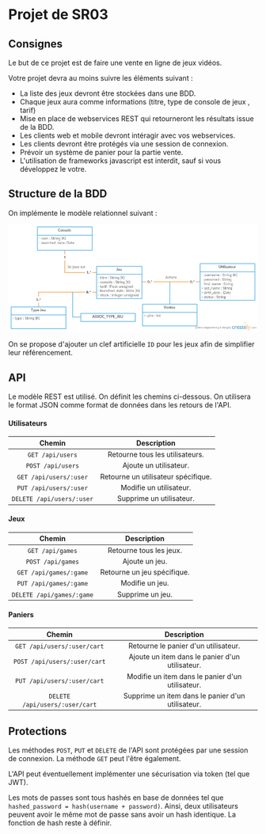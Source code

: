 # Projet de SR03

## Consignes 

Le but de ce projet est de faire une vente en ligne de jeux vidéos.

Votre projet devra au moins suivre les éléments suivant :
* La liste des jeux devront être stockées dans une BDD.
* Chaque jeux aura comme informations (titre, type de console de jeux , tarif)
* Mise en place de webservices REST qui retourneront les résultats issue de la BDD.
* Les clients web et mobile devront intéragir avec vos webservices.
* Les clients devront être protégés via une session de connexion.
* Prévoir un système de panier pour la partie vente.
* L'utilisation de frameworks javascript est interdit, sauf si vous développez le votre.

## Structure de la BDD

On implémente le modèle relationnel suivant :

![UML de la BDD](UML.png)

On se propose d'ajouter un clef artificielle `ID` pour les jeux afin de simplifier leur référencement. 

## API

Le modèle REST est utilisé. On définit les chemins ci-dessous. On utilisera le format JSON comme format de données dans les retours de l'API.

#### Utilisateurs

| Chemin | Description |
|:------:|:-----------:|
| `GET /api/users` | Retourne tous les utilisateurs. |
| `POST /api/users` | Ajoute un utilisateur. |
| `GET /api/users/:user` | Retourne un utilisateur spécifique. |
| `PUT /api/users/:user` | Modifie un utilisateur. |
| `DELETE /api/users/:user` | Supprime un utilisateur. |

#### Jeux

| Chemin | Description |
|:------:|:-----------:|
| `GET /api/games` | Retourne tous les jeux. |
| `POST /api/games` | Ajoute un jeu. |
| `GET /api/games/:game` | Retourne un jeu spécifique. |
| `PUT /api/games/:game` | Modifie un jeu. |
| `DELETE /api/games/:game` | Supprime un jeu. |

#### Paniers

| Chemin | Description |
|:------:|:-----------:|
| `GET /api/users/:user/cart` | Retourne le panier d'un utilisateur. |
| `POST /api/users/:user/cart` | Ajoute un item dans le panier d'un utilisateur. |
| `PUT /api/users/:user/cart` | Modifie un item dans le panier d'un utilisateur. |
| `DELETE /api/users/:user/cart` | Supprime un item dans le panier d'un utilisateur. |

## Protections

Les méthodes `POST`, `PUT` et `DELETE` de l'API sont protégées par une session de connexion. La méthode `GET` peut l'être également. 

L'API peut éventuellement implémenter une sécurisation via token (tel que JWT).

Les mots de passes sont tous hashés en base de données tel que `hashed_password = hash(username + password)`. Ainsi, deux utilisateurs peuvent avoir le même mot de passe sans avoir un hash identique. La fonction de hash reste à définir.  